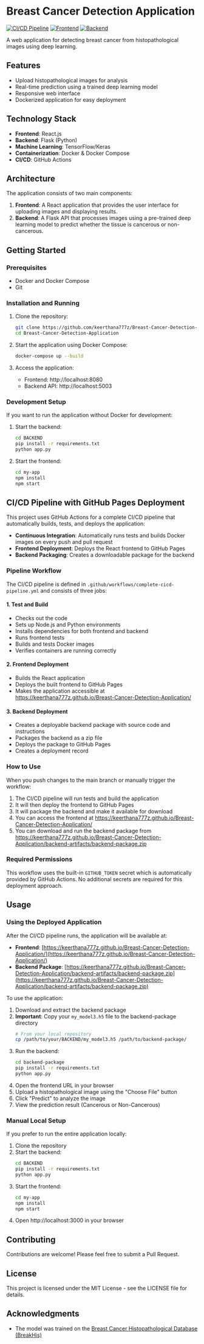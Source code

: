 # Breast Cancer Detection Application

[![CI/CD Pipeline](https://github.com/keerthana777z/Breast-Cancer-Detection-Application/actions/workflows/complete-cicd-pipeline.yml/badge.svg)](https://github.com/keerthana777z/Breast-Cancer-Detection-Application/actions/workflows/complete-cicd-pipeline.yml)
[![Frontend](https://img.shields.io/badge/frontend-deployed-brightgreen)](https://keerthana777z.github.io/Breast-Cancer-Detection-Application/)
[![Backend](https://img.shields.io/badge/backend-packaged-blue)](https://keerthana777z.github.io/Breast-Cancer-Detection-Application/backend-artifacts/backend-package.zip)

A web application for detecting breast cancer from histopathological images using deep learning.

## Features

- Upload histopathological images for analysis
- Real-time prediction using a trained deep learning model
- Responsive web interface
- Dockerized application for easy deployment

## Technology Stack

- **Frontend**: React.js
- **Backend**: Flask (Python)
- **Machine Learning**: TensorFlow/Keras
- **Containerization**: Docker & Docker Compose
- **CI/CD**: GitHub Actions

## Architecture

The application consists of two main components:

1. **Frontend**: A React application that provides the user interface for uploading images and displaying results.
2. **Backend**: A Flask API that processes images using a pre-trained deep learning model to predict whether the tissue is cancerous or non-cancerous.

## Getting Started

### Prerequisites

- Docker and Docker Compose
- Git

### Installation and Running

1. Clone the repository:
   ```bash
   git clone https://github.com/keerthana777z/Breast-Cancer-Detection-Application.git
   cd Breast-Cancer-Detection-Application
   ```

2. Start the application using Docker Compose:
   ```bash
   docker-compose up --build
   ```

3. Access the application:
   - Frontend: http://localhost:8080
   - Backend API: http://localhost:5003

### Development Setup

If you want to run the application without Docker for development:

1. Start the backend:
   ```bash
   cd BACKEND
   pip install -r requirements.txt
   python app.py
   ```

2. Start the frontend:
   ```bash
   cd my-app
   npm install
   npm start
   ```

## CI/CD Pipeline with GitHub Pages Deployment

This project uses GitHub Actions for a complete CI/CD pipeline that automatically builds, tests, and deploys the application:

- **Continuous Integration**: Automatically runs tests and builds Docker images on every push and pull request
- **Frontend Deployment**: Deploys the React frontend to GitHub Pages
- **Backend Packaging**: Creates a downloadable package for the backend

### Pipeline Workflow

The CI/CD pipeline is defined in `.github/workflows/complete-cicd-pipeline.yml` and consists of three jobs:

#### 1. Test and Build
- Checks out the code
- Sets up Node.js and Python environments
- Installs dependencies for both frontend and backend
- Runs frontend tests
- Builds and tests Docker images
- Verifies containers are running correctly

#### 2. Frontend Deployment
- Builds the React application
- Deploys the built frontend to GitHub Pages
- Makes the application accessible at https://keerthana777z.github.io/Breast-Cancer-Detection-Application/

#### 3. Backend Deployment
- Creates a deployable backend package with source code and instructions
- Packages the backend as a zip file
- Deploys the package to GitHub Pages
- Creates a deployment record

### How to Use

When you push changes to the main branch or manually trigger the workflow:

1. The CI/CD pipeline will run tests and build the application
2. It will then deploy the frontend to GitHub Pages
3. It will package the backend and make it available for download
4. You can access the frontend at https://keerthana777z.github.io/Breast-Cancer-Detection-Application/
5. You can download and run the backend package from https://keerthana777z.github.io/Breast-Cancer-Detection-Application/backend-artifacts/backend-package.zip

### Required Permissions

This workflow uses the built-in `GITHUB_TOKEN` secret which is automatically provided by GitHub Actions. No additional secrets are required for this deployment approach.

## Usage

### Using the Deployed Application

After the CI/CD pipeline runs, the application will be available at:

- **Frontend**: [https://keerthana777z.github.io/Breast-Cancer-Detection-Application/](https://keerthana777z.github.io/Breast-Cancer-Detection-Application/)
- **Backend Package**: [https://keerthana777z.github.io/Breast-Cancer-Detection-Application/backend-artifacts/backend-package.zip](https://keerthana777z.github.io/Breast-Cancer-Detection-Application/backend-artifacts/backend-package.zip)

To use the application:

1. Download and extract the backend package
2. **Important**: Copy your `my_model3.h5` file to the backend-package directory
   ```bash
   # From your local repository
   cp /path/to/your/BACKEND/my_model3.h5 /path/to/backend-package/
   ```
3. Run the backend:
   ```bash
   cd backend-package
   pip install -r requirements.txt
   python app.py
   ```
4. Open the frontend URL in your browser
5. Upload a histopathological image using the "Choose File" button
6. Click "Predict" to analyze the image
7. View the prediction result (Cancerous or Non-Cancerous)

### Manual Local Setup

If you prefer to run the entire application locally:

1. Clone the repository
2. Start the backend:
   ```bash
   cd BACKEND
   pip install -r requirements.txt
   python app.py
   ```
3. Start the frontend:
   ```bash
   cd my-app
   npm install
   npm start
   ```
4. Open http://localhost:3000 in your browser

## Contributing

Contributions are welcome! Please feel free to submit a Pull Request.

## License

This project is licensed under the MIT License - see the LICENSE file for details.

## Acknowledgments

- The model was trained on the [Breast Cancer Histopathological Database (BreakHis)](https://web.inf.ufpr.br/vri/databases/breast-cancer-histopathological-database-breakhis/)
